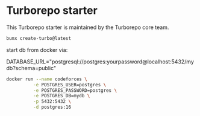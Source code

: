 # Turborepo starter

This Turborepo starter is maintained by the Turborepo core team.

```sh
bunx create-turbo@latest
```

start db from docker via:

DATABASE_URL="postgresql://postgres:yourpassword@localhost:5432/mydb?schema=public"

```sh
docker run --name codeforces \
          -e POSTGRES_USER=postgres \
          -e POSTGRES_PASSWORD=postgres \
          -e POSTGRES_DB=mydb \
          -p 5432:5432 \
          -d postgres:16
```
